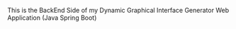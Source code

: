 This is the BackEnd Side of my Dynamic Graphical Interface Generator Web Application (Java Spring Boot)
